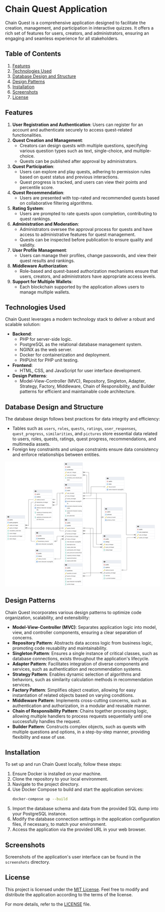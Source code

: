 # Chain Quest Application

Chain Quest is a comprehensive application designed to facilitate the creation, management, and participation in interactive quizzes. It offers a rich set of features for users, creators, and administrators, ensuring an engaging and seamless experience for all stakeholders.

## Table of Contents
1. [Features](#features)
2. [Technologies Used](#technologies-used)
3. [Database Design and Structure](#database-design-and-structure)
4. [Design Patterns](#design-patterns)
5. [Installation](#installation)
6. [Screenshots](#screenshots)
7. [License](#license)

## Features

1. **User Registration and Authentication**: Users can register for an account and authenticate securely to access quest-related functionalities.
2. **Quest Creation and Management**:
    - Creators can design quests with multiple questions, specifying various question types such as text, single-choice, and multiple-choice.
    - Quests can be published after approval by administrators.
3. **Quest Participation**:
    - Users can explore and play quests, adhering to permission rules based on quest status and previous interactions.
    - Quest progress is tracked, and users can view their points and percentile score.
4. **Quest Recommendation**:
    - Users are presented with top-rated and recommended quests based on collaborative filtering algorithms.
5. **Rating System**:
    - Users are prompted to rate quests upon completion, contributing to quest rankings.
6. **Administration and Moderation**:
    - Administrators oversee the approval process for quests and have access to administrative features for quest management.
    - Quests can be inspected before publication to ensure quality and validity.
7. **User Profile Management**:
    - Users can manage their profiles, change passwords, and view their quest results and rankings.
8. **Middleware Authorization**:
    - Role-based and quest-based authorization mechanisms ensure that users, creators, and administrators have appropriate access levels.
9. **Support for Multiple Wallets**:
    - Each blockchain supported by the application allows users to manage multiple wallets.

## Technologies Used

Chain Quest leverages a modern technology stack to deliver a robust and scalable solution:

- **Backend**:
    - PHP for server-side logic.
    - PostgreSQL as the relational database management system.
    - NGINX as the web server.
    - Docker for containerization and deployment.
    - PHPUnit for PHP unit testing.
- **Frontend**:
    - HTML, CSS, and JavaScript for user interface development.
- **Design Patterns**:
    - Model-View-Controller (MVC), Repository, Singleton, Adapter, Strategy, Factory, Middleware, Chain of Responsibility, and Builder patterns for efficient and maintainable code architecture.

## Database Design and Structure

The database design follows best practices for data integrity and efficiency:

- Tables such as `users`, `roles`, `quests`, `ratings`, `user_responses`, `quest_progress`, `similarities`, and `pictures` store essential data related to users, roles, quests, ratings, quest progress, recommendations, and multimedia assets.
- Foreign key constraints and unique constraints ensure data consistency and enforce relationships between entities.

![Database ERD](erd.png)

## Design Patterns

Chain Quest incorporates various design patterns to optimize code organization, scalability, and extensibility:

- **Model-View-Controller (MVC)**: Separates application logic into model, view, and controller components, ensuring a clear separation of concerns.
- **Repository Pattern**: Abstracts data access logic from business logic, promoting code reusability and maintainability.
- **Singleton Pattern**: Ensures a single instance of critical classes, such as database connections, exists throughout the application's lifecycle.
- **Adapter Pattern**: Facilitates integration of diverse components and services, such as authentication and recommendation systems.
- **Strategy Pattern**: Enables dynamic selection of algorithms and behaviors, such as similarity calculation methods in recommendation services.
- **Factory Pattern**: Simplifies object creation, allowing for easy instantiation of related objects based on varying conditions.
- **Middleware Pattern**: Implements cross-cutting concerns, such as authentication and authorization, in a modular and reusable manner.
- **Chain of Responsibility Pattern**: Chains together processing logic, allowing multiple handlers to process requests sequentially until one successfully handles the request.
- **Builder Pattern**: Constructs complex objects, such as quests with multiple questions and options, in a step-by-step manner, providing flexibility and ease of use.

## Installation

To set up and run Chain Quest locally, follow these steps:

1. Ensure Docker is installed on your machine.
2. Clone the repository to your local environment.
3. Navigate to the project directory.
4. Use Docker Compose to build and start the application services:
    ```bash
   docker-compose up --build
    ```
5. Import the database schema and data from the provided SQL dump into your PostgreSQL instance.
6. Modify the database connection settings in the application configuration files, if necessary, to match your environment.
7. Access the application via the provided URL in your web browser.

## Screenshots

Screenshots of the application's user interface can be found in the `screenshots` directory.

## License

This project is licensed under the [MIT License](LICENSE.md). Feel free to modify and distribute the application according to the terms of the license.

For more details, refer to the [LICENSE](LICENSE.md) file.